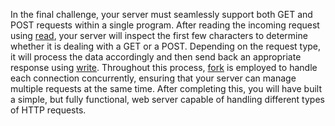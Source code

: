 In the final challenge, your server must seamlessly support both GET and POST requests within a single program.
After reading the incoming request using [read](https://man7.org/linux/man-pages/man2/read.2.html), your server will inspect the first few characters to determine whether it is dealing with a GET or a POST.
Depending on the request type, it will process the data accordingly and then send back an appropriate response using [write](https://man7.org/linux/man-pages/man2/write.2.html).
Throughout this process, [fork](https://man7.org/linux/man-pages/man2/fork.2.html) is employed to handle each connection concurrently, ensuring that your server can manage multiple requests at the same time.
After completing this, you will have built a simple, but fully functional, web server capable of handling different types of HTTP requests.
